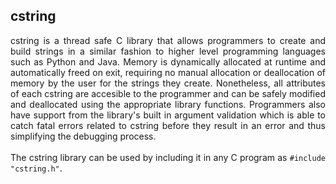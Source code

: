 ## cstring
<p align="justify">
cstring is a thread safe C library that allows programmers to create and build strings in a similar fashion to higher level programming languages such as Python and Java. Memory is dynamically allocated at runtime and automatically freed on exit, requiring no manual allocation or deallocation of memory by the user for the strings they create. Nonetheless, all attributes of each cstring are accesible to the programmer and can be safely modified and deallocated using the appropriate library functions. Programmers also have support from the library's built in argument validation which is able to catch fatal errors related to cstring before they result in an error and thus simplifying the debugging process.
<br><br>
The cstring library can be used by including it in any C program as <code>#include "cstring.h"</code>.
</p>
